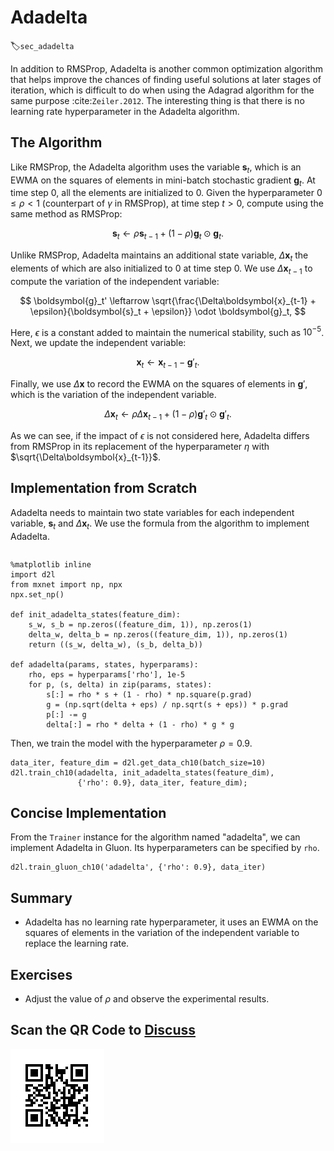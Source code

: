 # Adadelta
:label:`sec_adadelta`

In addition to RMSProp, Adadelta is another common optimization algorithm that
helps improve the chances of finding useful solutions at later stages of
iteration, which is difficult to do when using the Adagrad algorithm for the
same purpose :cite:`Zeiler.2012`. The interesting thing is that there is no learning rate
hyperparameter in the Adadelta algorithm.

## The Algorithm

Like RMSProp, the Adadelta algorithm uses the variable $\boldsymbol{s}_t$, which is an EWMA on the squares of elements in mini-batch stochastic gradient $\boldsymbol{g}_t$. At time step 0, all the elements are initialized to 0.
Given the hyperparameter $0 \leq \rho < 1$ (counterpart of $\gamma$ in RMSProp), at time step $t>0$, compute using the same method as RMSProp:

$$\boldsymbol{s}_t \leftarrow \rho \boldsymbol{s}_{t-1} + (1 - \rho) \boldsymbol{g}_t \odot \boldsymbol{g}_t. $$

Unlike RMSProp, Adadelta maintains an additional state variable, $\Delta\boldsymbol{x}_t$ the elements of which are also initialized to 0 at time step 0. We use $\Delta\boldsymbol{x}_{t-1}$ to compute the variation of the independent variable:

$$ \boldsymbol{g}_t' \leftarrow \sqrt{\frac{\Delta\boldsymbol{x}_{t-1} + \epsilon}{\boldsymbol{s}_t + \epsilon}}   \odot \boldsymbol{g}_t, $$

Here, $\epsilon$ is a constant added to maintain the numerical stability, such as $10^{-5}$. Next, we update the independent variable:

$$\boldsymbol{x}_t \leftarrow \boldsymbol{x}_{t-1} - \boldsymbol{g}'_t. $$

Finally, we use $\Delta\boldsymbol{x}$ to record the EWMA on the squares of elements in $\boldsymbol{g}'$, which is the variation of the independent variable.

$$\Delta\boldsymbol{x}_t \leftarrow \rho \Delta\boldsymbol{x}_{t-1} + (1 - \rho) \boldsymbol{g}'_t \odot \boldsymbol{g}'_t. $$

As we can see, if the impact of $\epsilon$ is not considered here, Adadelta differs from RMSProp in its replacement of the hyperparameter $\eta$ with $\sqrt{\Delta\boldsymbol{x}_{t-1}}$.


## Implementation from Scratch

Adadelta needs to maintain two state variables for each independent variable, $\boldsymbol{s}_t$ and $\Delta\boldsymbol{x}_t$. We use the formula from the algorithm to implement Adadelta.

```{.python .input}

```

```{.python .input  n=11}
%matplotlib inline
import d2l
from mxnet import np, npx
npx.set_np()

def init_adadelta_states(feature_dim):
    s_w, s_b = np.zeros((feature_dim, 1)), np.zeros(1)
    delta_w, delta_b = np.zeros((feature_dim, 1)), np.zeros(1)
    return ((s_w, delta_w), (s_b, delta_b))

def adadelta(params, states, hyperparams):
    rho, eps = hyperparams['rho'], 1e-5
    for p, (s, delta) in zip(params, states):
        s[:] = rho * s + (1 - rho) * np.square(p.grad)
        g = (np.sqrt(delta + eps) / np.sqrt(s + eps)) * p.grad
        p[:] -= g
        delta[:] = rho * delta + (1 - rho) * g * g
```

Then, we train the model with the hyperparameter $\rho=0.9$.

```{.python .input  n=12}
data_iter, feature_dim = d2l.get_data_ch10(batch_size=10)
d2l.train_ch10(adadelta, init_adadelta_states(feature_dim),
               {'rho': 0.9}, data_iter, feature_dim);
```

## Concise Implementation

From the `Trainer` instance for the algorithm named "adadelta", we can implement Adadelta in Gluon. Its hyperparameters can be specified by `rho`.

```{.python .input  n=9}
d2l.train_gluon_ch10('adadelta', {'rho': 0.9}, data_iter)

```

## Summary

* Adadelta has no learning rate hyperparameter, it uses an EWMA on the squares of elements in the variation of the independent variable to replace the learning rate.

## Exercises

* Adjust the value of $\rho$ and observe the experimental results.

## Scan the QR Code to [Discuss](https://discuss.mxnet.io/t/2377)

![](../img/qr_adadelta.svg)
